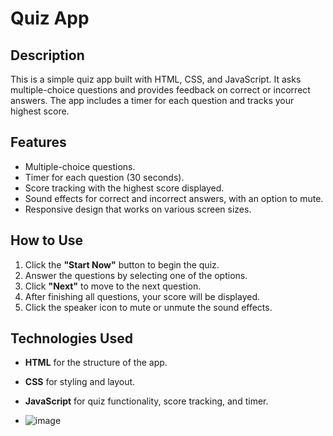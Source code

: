 # Quiz App

## Description
This is a simple quiz app built with HTML, CSS, and JavaScript. It asks multiple-choice questions and provides feedback on correct or incorrect answers. The app includes a timer for each question and tracks your highest score.

## Features
- Multiple-choice questions.
- Timer for each question (30 seconds).
- Score tracking with the highest score displayed.
- Sound effects for correct and incorrect answers, with an option to mute.
- Responsive design that works on various screen sizes.

## How to Use
1. Click the **"Start Now"** button to begin the quiz.
2. Answer the questions by selecting one of the options.
3. Click **"Next"** to move to the next question.
4. After finishing all questions, your score will be displayed.
5. Click the speaker icon to mute or unmute the sound effects.

## Technologies Used
- **HTML** for the structure of the app.
- **CSS** for styling and layout.
- **JavaScript** for quiz functionality, score tracking, and timer.

- ![image](https://github.com/user-attachments/assets/5d51e52e-11c8-4a6a-896a-da789f78300e)


